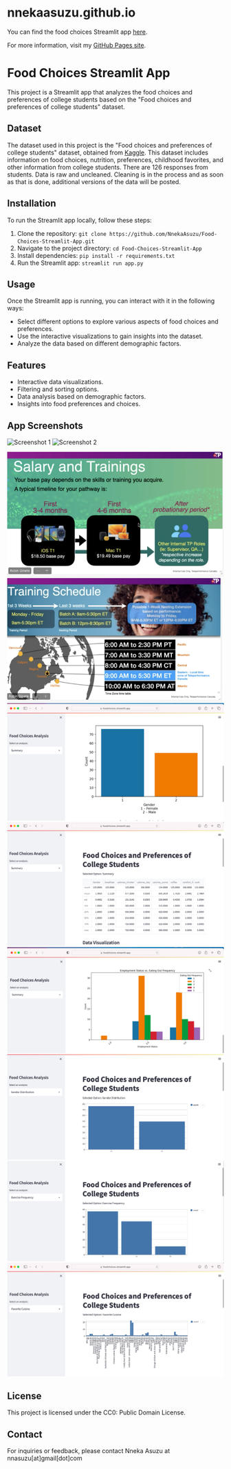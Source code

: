 # nnekaasuzu.github.io
You can find the food choices Streamlit app [here][1].

For more information, visit my [GitHub Pages site][2].

[1]: https://foodchoices.streamlit.app
[2]: https://nnekaasuzu.github.io



# Food Choices Streamlit App

This project is a Streamlit app that analyzes the food choices and preferences of college students based on the "Food choices and preferences of college students" dataset.


## Dataset

The dataset used in this project is the "Food choices and preferences of college students" dataset, obtained from [Kaggle](https://www.kaggle.com/datasets/borapajo/food-choices). This dataset includes information on food choices, nutrition, preferences, childhood favorites, and other information from college students. There are 126 responses from students. Data is raw and uncleaned. Cleaning is in the process and as soon as that is done, additional versions of the data will be posted.


## Installation

To run the Streamlit app locally, follow these steps:

1. Clone the repository: `git clone https://github.com/NnekaAsuzu/Food-Choices-Streamlit-App.git`
2. Navigate to the project directory: `cd Food-Choices-Streamlit-App`
3. Install dependencies: `pip install -r requirements.txt`
4. Run the Streamlit app: `streamlit run app.py`

## Usage

Once the Streamlit app is running, you can interact with it in the following ways:

- Select different options to explore various aspects of food choices and preferences.
- Use the interactive visualizations to gain insights into the dataset.
- Analyze the data based on different demographic factors.

## Features

- Interactive data visualizations.
- Filtering and sorting options.
- Data analysis based on demographic factors.
- Insights into food preferences and choices.

## App Screenshots

![Screenshot 1](/screenshots/screenshot1.png)
![Screenshot 2](/screenshots/screenshot2.png)


![Screenshot 1](/Foodchoicesscreenshots/fc1.png)
![Screenshot 2](/Foodchoicesscreenshots/fc2.png)
![Screenshot 3](/Foodchoicesscreenshots/fc3.png)
![Screenshot 4](/Foodchoicesscreenshots/fc4.png)
![Screenshot 5](/Foodchoicesscreenshots/fc5.png)
![Screenshot 6](/Foodchoicesscreenshots/fc6.png)
![Screenshot 7](/Foodchoicesscreenshots/fc7.png)
![Screenshot 8](/Foodchoicesscreenshots/fc8.png)

## License

This project is licensed under the CC0: Public Domain License. 

## Contact

For inquiries or feedback, please contact Nneka Asuzu at nnasuzu[at]gmail[dot]com
